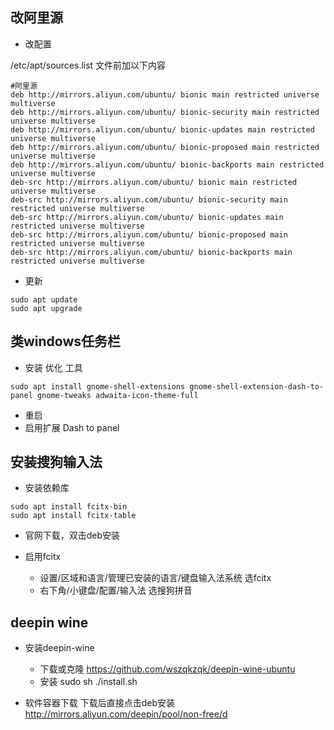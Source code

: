 ## 改阿里源
- 改配置

/etc/apt/sources.list 文件前加以下内容
```
#阿里源
deb http://mirrors.aliyun.com/ubuntu/ bionic main restricted universe multiverse
deb http://mirrors.aliyun.com/ubuntu/ bionic-security main restricted universe multiverse
deb http://mirrors.aliyun.com/ubuntu/ bionic-updates main restricted universe multiverse
deb http://mirrors.aliyun.com/ubuntu/ bionic-proposed main restricted universe multiverse
deb http://mirrors.aliyun.com/ubuntu/ bionic-backports main restricted universe multiverse
deb-src http://mirrors.aliyun.com/ubuntu/ bionic main restricted universe multiverse
deb-src http://mirrors.aliyun.com/ubuntu/ bionic-security main restricted universe multiverse
deb-src http://mirrors.aliyun.com/ubuntu/ bionic-updates main restricted universe multiverse
deb-src http://mirrors.aliyun.com/ubuntu/ bionic-proposed main restricted universe multiverse
deb-src http://mirrors.aliyun.com/ubuntu/ bionic-backports main restricted universe multiverse
```

- 更新
```
sudo apt update
sudo apt upgrade
```

## 类windows任务栏
- 安装 优化 工具
```
sudo apt install gnome-shell-extensions gnome-shell-extension-dash-to-panel gnome-tweaks adwaita-icon-theme-full
```
- 重启
- 启用扩展 Dash to panel

## 安装搜狗输入法
- 安装依赖库
```
sudo apt install fcitx-bin
sudo apt install fcitx-table
```

- 官网下载，双击deb安装

- 启用fcitx
    - 设置/区域和语言/管理已安装的语言/键盘输入法系统 选fcitx
    - 右下角/小键盘/配置/输入法 选搜狗拼音

## deepin wine
- 安装deepin-wine
    - 下载或克隆 https://github.com/wszqkzqk/deepin-wine-ubuntu
    - 安装 sudo sh ./install.sh

- 软件容器下载
下载后直接点击deb安装
http://mirrors.aliyun.com/deepin/pool/non-free/d
